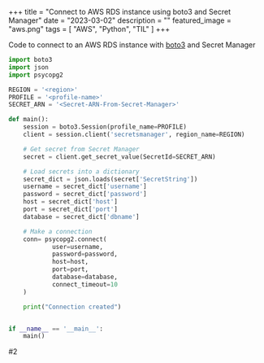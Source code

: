 +++
title = "Connect to AWS RDS instance using boto3 and Secret Manager"
date = "2023-03-02"
description = ""
featured_image = "aws.png"
tags = [
    "AWS",
    "Python",
    "TIL"
]
+++

Code to connect to an AWS RDS instance with [boto3](https://boto3.amazonaws.com/v1/documentation/api/latest/index.html) and Secret Manager

```python
import boto3
import json
import psycopg2

REGION = '<region>'
PROFILE = '<profile-name>'
SECRET_ARN = '<Secret-ARN-From-Secret-Manager>'

def main():
    session = boto3.Session(profile_name=PROFILE)
    client = session.client('secretsmanager', region_name=REGION)

    # Get secret from Secret Manager
    secret = client.get_secret_value(SecretId=SECRET_ARN)

    # Load secrets into a dictionary
    secret_dict = json.loads(secret['SecretString'])
    username = secret_dict['username']
    password = secret_dict['password']
    host = secret_dict['host']
    port = secret_dict['port']
    database = secret_dict['dbname']

    # Make a connection
    conn= psycopg2.connect(
            user=username,
            password=password,
            host=host,
            port=port,
            database=database,
            connect_timeout=10
    )

    print("Connection created")


if __name__ == '__main__':
    main()
```

#2
